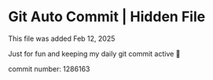# Git Auto Commit | Hidden File

This file was added Feb 12, 2025

Just for fun and keeping my daily git commit active 🤪

commit number: 1286163
